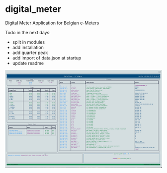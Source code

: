 # digital_meter
Digital Meter Application for Belgian e-Meters

Todo in the next days:
- split in modules
- add installation
- add quarter peak
- add import of data.json at startup
- update readme


![screenshot](screen_shot.jpg)